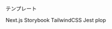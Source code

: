 <!--
title:   plop ハンズオン Next.js app router Storybook TailwindCSS Jestテンプレート生成ツール
tags:    Jest,Next.js,plop,storybook,tailwindcss
id:      bf0b9caedc858d0f23dd
private: true
-->
テンプレート

Next.js
Storybook
TailwindCSS
Jest
plop